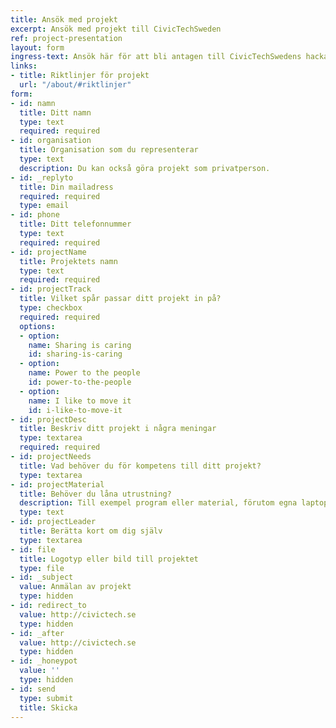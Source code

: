 ```yaml
---
title: Ansök med projekt
excerpt: Ansök med projekt till CivicTechSweden
ref: project-presentation
layout: form
ingress-text: Ansök här för att bli antagen till CivicTechSwedens hackathon.
links:
- title: Riktlinjer för projekt
  url: "/about/#riktlinjer"
form:
- id: namn
  title: Ditt namn
  type: text
  required: required
- id: organisation
  title: Organisation som du representerar
  type: text
  description: Du kan också göra projekt som privatperson.
- id: _replyto
  title: Din mailadress
  required: required
  type: email
- id: phone
  title: Ditt telefonnummer
  type: text
  required: required
- id: projectName
  title: Projektets namn
  type: text
  required: required
- id: projectTrack
  title: Vilket spår passar ditt projekt in på?
  type: checkbox
  required: required
  options:
  - option: 
    name: Sharing is caring
    id: sharing-is-caring
  - option: 
    name: Power to the people
    id: power-to-the-people
  - option: 
    name: I like to move it
    id: i-like-to-move-it
- id: projectDesc
  title: Beskriv ditt projekt i några meningar
  type: textarea
  required: required
- id: projectNeeds
  title: Vad behöver du för kompetens till ditt projekt?
  type: textarea
- id: projectMaterial
  title: Behöver du låna utrustning?
  description: Till exempel program eller material, förutom egna laptops?
  type: text
- id: projectLeader
  title: Berätta kort om dig själv
  type: textarea
- id: file
  title: Logotyp eller bild till projektet
  type: file
- id: _subject
  value: Anmälan av projekt
  type: hidden
- id: redirect_to
  value: http://civictech.se
  type: hidden
- id: _after
  value: http://civictech.se
  type: hidden
- id: _honeypot
  value: ''
  type: hidden
- id: send
  type: submit
  title: Skicka
---
```



